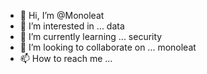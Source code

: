 - 👋 Hi, I’m @Monoleat
- 👀 I’m interested in ... data
- 🌱 I’m currently learning ... security
- 💞️ I’m looking to collaborate on ... monoleat
- 📫 How to reach me ...

<!---
Monoleat/Monoleat is a ✨ special ✨ repository because its `README.md` (this file) appears on your GitHub profile.
You can click the Preview link to take a look at your changes.
--->
